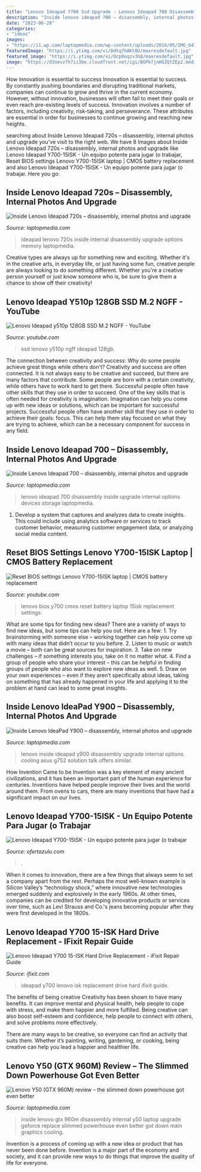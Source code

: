```yaml
---
title: "Lenovo Ideapad Y700 Ssd Upgrade - Lenovo Ideapad 700 Disassembly Inside Upgrade Internal Options Devices Storage Laptopmedia"
description: "Inside lenovo ideapad 700 – disassembly, internal photos and upgrade"
date: "2023-06-20"
categories:
- "ideas"
images:
- "https://i1.wp.com/laptopmedia.com/wp-content/uploads/2016/05/IMG_6478.jpg?resize=1920%2C1440"
featuredImage: "https://i.ytimg.com/vi/Ddtq7hAKt8U/maxresdefault.jpg"
featured_image: "https://i.ytimg.com/vi/Ocp8oqzv3GQ/maxresdefault.jpg"
image: "https://d3nevzfk7ii3be.cloudfront.net/igi/BGPkfjnHGZQtZEp2.medium"
---
```



How innovation is essential to success
Innovation is essential to success. By constantly pushing boundaries and disrupting traditional markets, companies can continue to grow and thrive in the current economy. However, without innovation, businesses will often fail to meet their goals or even reach pre-existing levels of success. Innovation involves a number of factors, including creativity, risk-taking, and perseverance. These attributes are essential in order for businesses to continue growing and reaching new heights.

	

		
searching about Inside Lenovo Ideapad 720s – disassembly, internal photos and upgrade you've visit to the right web. We have 8 Images about Inside Lenovo Ideapad 720s – disassembly, internal photos and upgrade like Lenovo Ideapad Y700-15ISK - Un equipo potente para jugar (o trabajar, Reset BIOS settings Lenovo Y700-15ISK laptop | CMOS battery replacement and also Lenovo Ideapad Y700-15ISK - Un equipo potente para jugar (o trabajar. Here you go:
		
    
## Inside Lenovo Ideapad 720s – Disassembly, Internal Photos And Upgrade

<img loading=lazy src="https://i1.wp.com/laptopmedia.com/wp-content/uploads/2017/08/IMG_20170607_142817.jpg" onerror="this.onerror=null;this.src='https://tse4.mm.bing.net/th?id=OIP.pUSixP3uq09AbG5QbljlagHaEK&amp;pid=15.1';" alt="Inside Lenovo Ideapad 720s – disassembly, internal photos and upgrade">

_Source: laptopmedia.com_

>ideapad lenovo 720s inside internal disassembly upgrade options memory laptopmedia. 

	

Creative types are always up for something new and exciting. Whether it's in the creative arts, in everyday life, or just having some fun, creative people are always looking to do something different. Whether you're a creative person yourself or just know someone who is, be sure to give them a chance to show off their creativity!

    
## Lenovo Ideapad Y510p 128GB SSD M.2 NGFF - YouTube

<img loading=lazy src="https://i.ytimg.com/vi/Ocp8oqzv3GQ/maxresdefault.jpg" onerror="this.onerror=null;this.src='https://tse2.mm.bing.net/th?id=OIP.DTL5hXLv0T9w2e2fCFRB8QHaEK&amp;pid=15.1';" alt="Lenovo Ideapad y510p 128GB SSD M.2 NGFF - YouTube">

_Source: youtube.com_

>ssd lenovo y510p ngff ideapad 128gb. 

	

The connection between creativity and success: Why do some people achieve great things while others don't?
Creativity and success are often connected. It is not always easy to be creative and succeed, but there are many factors that contribute. Some people are born with a certain creativity, while others have to work hard to get there. Successful people often have other skills that they use in order to succeed. One of the key skills that is often needed for creativity is imagination. Imagination can help you come up with new ideas or solutions, which can be important for successful projects. Successful people often have another skill that they use in order to achieve their goals: focus. This can help them stay focused on what they are trying to achieve, which can be a necessary component for success in any field.

    
## Inside Lenovo Ideapad 700 – Disassembly, Internal Photos And Upgrade

<img loading=lazy src="https://i1.wp.com/laptopmedia.com/wp-content/uploads/2016/05/IMG_6478.jpg?resize=1920%2C1440" onerror="this.onerror=null;this.src='https://tse3.mm.bing.net/th?id=OIP.-IDfJ247aiQf8G1uFBKGSQHaFj&amp;pid=15.1';" alt="Inside Lenovo Ideapad 700 – disassembly, internal photos and upgrade">

_Source: laptopmedia.com_

>lenovo ideapad 700 disassembly inside upgrade internal options devices storage laptopmedia. 

	

1. Develop a system that captures and analyzes data to create insights. This could include using analytics software or services to track customer behavior, measuring customer engagement data, or analyzing social media content. 

    
## Reset BIOS Settings Lenovo Y700-15ISK Laptop | CMOS Battery Replacement

<img loading=lazy src="https://i.ytimg.com/vi/Ddtq7hAKt8U/maxresdefault.jpg" onerror="this.onerror=null;this.src='https://tse4.mm.bing.net/th?id=OIP.4KyukrKoizbVZQPqmJYT7gHaEK&amp;pid=15.1';" alt="Reset BIOS settings Lenovo Y700-15ISK laptop | CMOS battery replacement">

_Source: youtube.com_

>lenovo bios y700 cmos reset battery laptop 15isk replacement settings. 

	

What are some tips for finding new ideas?
There are a variety of ways to find new ideas, but some tips can help you out. Here are a few: 1. Try brainstorming with someone else – working together can help you come up with many ideas that didn’t occur to you before. 2. Listen to music or watch a movie – both can be great sources for inspiration. 3. Take on new challenges – if something interests you, take on it no matter what. 4. Find a group of people who share your interest – this can be helpful in finding groups of people who also want to explore new ideas as well. 5. Draw on your own experiences – even if they aren’t specifically about ideas, taking on something that has already happened in your life and applying it to the problem at hand can lead to some great insights.

    
## Inside Lenovo IdeaPad Y900 – Disassembly, Internal Photos And Upgrade

<img loading=lazy src="https://i0.wp.com/laptopmedia.com/wp-content/uploads/2015/12/DSC07294.jpg" onerror="this.onerror=null;this.src='https://tse1.mm.bing.net/th?id=OIP.o8Ckt5rYB8iRZU5K1GqfOgHaE8&amp;pid=15.1';" alt="Inside Lenovo IdeaPad Y900 – disassembly, internal photos and upgrade">

_Source: laptopmedia.com_

>lenovo inside ideapad y900 disassembly upgrade internal options cooling asus g752 solution talk offers similar. 

	

How Invention Came to be
Invention was a key element of many ancient civilizations, and it has been an important part of the human experience for centuries. Inventions have helped people improve their lives and the world around them. From ovens to cars, there are many inventions that have had a significant impact on our lives.

    
## Lenovo Ideapad Y700-15ISK - Un Equipo Potente Para Jugar (o Trabajar

<img loading=lazy src="https://3.bp.blogspot.com/-FU9_yf3UESs/WLG_hPhmFZI/AAAAAAAAAdQ/OMv4623zq1EvXQ0uRku2pn7d3zxSiaYKwCEw/s1600/Lenovo%2BIdeapad%2BY700-15ISK.jpg" onerror="this.onerror=null;this.src='https://tse2.mm.bing.net/th?id=OIP.uv-S4_x4NOlqevp0BCeyuAHaFQ&amp;pid=15.1';" alt="Lenovo Ideapad Y700-15ISK - Un equipo potente para jugar (o trabajar">

_Source: ofertazulu.com_

>. 

	

When it comes to innovation, there are a few things that always seem to set a company apart from the rest. Perhaps the most well-known example is Silicon Valley’s “technology shock,” where innovative new technologies emerged suddenly and explosively in the early 1960s. At other times, companies can be credited for developing innovative products or services over time, such as Levi Strauss and Co.'s jeans becoming popular after they were first developed in the 1800s.

    
## Lenovo Ideapad Y700 15-ISK Hard Drive Replacement - IFixit Repair Guide

<img loading=lazy src="https://d3nevzfk7ii3be.cloudfront.net/igi/BGPkfjnHGZQtZEp2.medium" onerror="this.onerror=null;this.src='https://tse2.mm.bing.net/th?id=OIP.qAdDLSP99OsVhF33P04IoQHaFj&amp;pid=15.1';" alt="Lenovo Ideapad Y700 15-ISK Hard Drive Replacement - iFixit Repair Guide">

_Source: ifixit.com_

>ideapad y700 lenovo isk replacement drive hard ifixit guide. 

	

The benefits of being creative
Creativity has been shown to have many benefits. It can improve mental and physical health, help people to cope with stress, and make them happier and more fulfilled.
Being creative can also boost self-esteem and confidence, help people to connect with others, and solve problems more effectively.

There are many ways to be creative, so everyone can find an activity that suits them. Whether it’s painting, writing, gardening, or cooking, being creative can help you lead a happier and healthier life.

    
## Lenovo Y50 (GTX 960M) Review – The Slimmed Down Powerhouse Got Even Better

<img loading=lazy src="http://i2.wp.com/laptopmedia.com/wp-content/uploads/2015/03/DSC05882.jpg" onerror="this.onerror=null;this.src='https://tse2.mm.bing.net/th?id=OIP.0dsj5sKiSsTwEA2BhObMJAHaEK&amp;pid=15.1';" alt="Lenovo Y50 (GTX 960M) review – the slimmed down powerhouse got even better">

_Source: laptopmedia.com_

>inside lenovo gtx 960m disassembly internal y50 laptop upgrade geforce replace slimmed powerhouse even better got down main graphics cooling. 

	

Invention is a process of coming up with a new idea or product that has never been done before. Invention is a major part of the economy and society, and it can provide new ways to do things that improve the quality of life for everyone.

